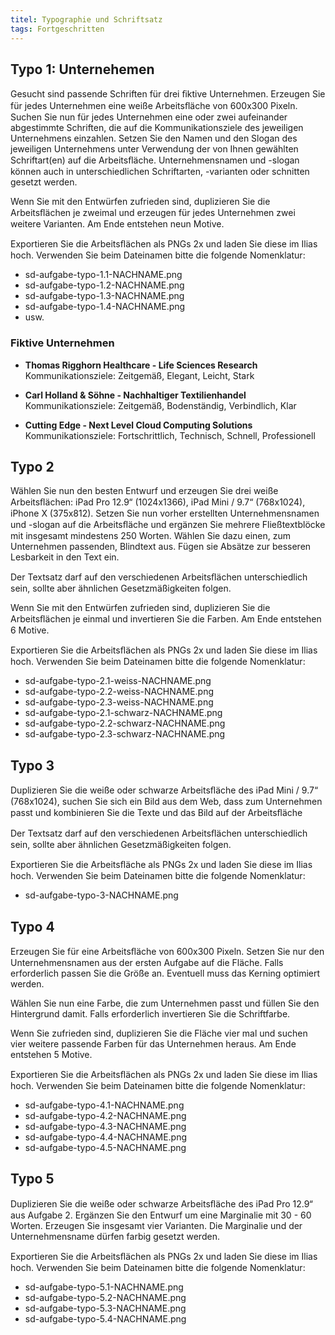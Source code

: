```yaml
---
titel: Typographie und Schriftsatz
tags: Fortgeschritten
---
```


## Typo 1: Unternehemen

Gesucht sind passende Schriften für drei ﬁktive Unternehmen. Erzeugen Sie für jedes Unternehmen eine weiße Arbeitsﬂäche von 600x300 Pixeln. Suchen Sie nun für jedes Unternehmen eine oder zwei aufeinander abgestimmte Schriften, die auf die Kommunikationsziele des jeweiligen Unternehmens einzahlen. Setzen Sie den Namen und den Slogan des jeweiligen Unternehmens unter Verwendung der von Ihnen gewählten Schriftart(en) auf die Arbeitsﬂäche. Unternehmensnamen und -slogan können auch in unterschiedlichen Schriftarten, -varianten oder schnitten gesetzt werden.

Wenn Sie mit den Entwürfen zufrieden sind, duplizieren Sie die Arbeitsﬂächen je zweimal und erzeugen für jedes Unternehmen zwei weitere Varianten. Am Ende entstehen neun Motive.

Exportieren Sie die Arbeitsﬂächen als PNGs 2x und laden Sie diese im Ilias hoch. Verwenden Sie beim Dateinamen bitte die folgende Nomenklatur:
- sd-aufgabe-typo-1.1-NACHNAME.png 
- sd-aufgabe-typo-1.2-NACHNAME.png 
- sd-aufgabe-typo-1.3-NACHNAME.png 
- sd-aufgabe-typo-1.4-NACHNAME.png 
- usw.

### Fiktive Unternehmen

- **Thomas Rigghorn Healthcare - Life Sciences Research** \
Kommunikationsziele: Zeitgemäß, Elegant, Leicht, Stark

- **Carl Holland & Söhne - Nachhaltiger Textilienhandel** \
Kommunikationsziele: Zeitgemäß, Bodenständig, Verbindlich, Klar

- **Cutting Edge - Next Level Cloud Computing Solutions** \
Kommunikationsziele: Fortschrittlich, Technisch, Schnell, Professionell

## Typo 2

Wählen Sie nun den besten Entwurf und erzeugen Sie drei weiße Arbeitsﬂächen: iPad Pro 12.9“ (1024x1366), iPad Mini / 9.7“ (768x1024), iPhone X (375x812). Setzen Sie nun vorher erstellten Unternehmensnamen und -slogan auf die Arbeitsﬂäche und ergänzen Sie mehrere Fließtextblöcke mit insgesamt mindestens 250 Worten. Wählen Sie dazu einen, zum Unternehmen passenden, Blindtext aus. Fügen sie Absätze zur besseren Lesbarkeit in den Text ein.

Der Textsatz darf auf den verschiedenen Arbeitsﬂächen unterschiedlich sein, sollte aber ähnlichen Gesetzmäßigkeiten folgen.

Wenn Sie mit den Entwürfen zufrieden sind, duplizieren Sie die Arbeitsﬂächen je einmal und invertieren Sie die Farben. Am Ende entstehen 6 Motive.

Exportieren Sie die Arbeitsﬂächen als PNGs 2x und laden Sie diese im Ilias hoch. Verwenden Sie beim Dateinamen bitte die folgende Nomenklatur:

- sd-aufgabe-typo-2.1-weiss-NACHNAME.png 
- sd-aufgabe-typo-2.2-weiss-NACHNAME.png 
- sd-aufgabe-typo-2.3-weiss-NACHNAME.png 
- sd-aufgabe-typo-2.1-schwarz-NACHNAME.png 
- sd-aufgabe-typo-2.2-schwarz-NACHNAME.png 
- sd-aufgabe-typo-2.3-schwarz-NACHNAME.png

## Typo 3

Duplizieren Sie die weiße oder schwarze Arbeitsﬂäche des iPad Mini / 9.7“ (768x1024), suchen Sie sich ein Bild aus dem Web, dass zum Unternehmen passt und kombinieren Sie die Texte und das Bild auf der Arbeitsﬂäche

Der Textsatz darf auf den verschiedenen Arbeitsﬂächen unterschiedlich sein, sollte aber ähnlichen Gesetzmäßigkeiten folgen.

Exportieren Sie die Arbeitsﬂäche als PNGs 2x und laden Sie diese im Ilias hoch. Verwenden Sie beim Dateinamen bitte die folgende Nomenklatur:
- sd-aufgabe-typo-3-NACHNAME.png

## Typo 4
Erzeugen Sie für eine Arbeitsﬂäche von 600x300 Pixeln. Setzen Sie nur den Unternehmensnamen aus der ersten Aufgabe auf die Fläche. Falls erforderlich passen Sie die Größe an. Eventuell muss das Kerning optimiert werden.

Wählen Sie nun eine Farbe, die zum Unternehmen passt und füllen Sie den Hintergrund damit. Falls erforderlich invertieren Sie die Schriftfarbe.

Wenn Sie zufrieden sind, duplizieren Sie die Fläche vier mal und suchen vier weitere passende Farben für das Unternehmen heraus. Am Ende entstehen 5 Motive.

Exportieren Sie die Arbeitsﬂächen als PNGs 2x und laden Sie diese im Ilias hoch. Verwenden Sie beim Dateinamen bitte die folgende Nomenklatur:

- sd-aufgabe-typo-4.1-NACHNAME.png 
- sd-aufgabe-typo-4.2-NACHNAME.png 
- sd-aufgabe-typo-4.3-NACHNAME.png 
- sd-aufgabe-typo-4.4-NACHNAME.png 
- sd-aufgabe-typo-4.5-NACHNAME.png


## Typo 5

Duplizieren Sie die weiße oder schwarze Arbeitsﬂäche des iPad Pro 12.9“ aus Aufgabe 2. Ergänzen Sie den Entwurf um eine Marginalie mit 30 - 60 Worten. Erzeugen Sie insgesamt vier Varianten. Die Marginalie und der Unternehmensname dürfen farbig gesetzt werden.

Exportieren Sie die Arbeitsﬂächen als PNGs 2x und laden Sie diese im Ilias hoch. Verwenden Sie beim Dateinamen bitte die folgende Nomenklatur:

- sd-aufgabe-typo-5.1-NACHNAME.png
- sd-aufgabe-typo-5.2-NACHNAME.png
- sd-aufgabe-typo-5.3-NACHNAME.png 
- sd-aufgabe-typo-5.4-NACHNAME.png